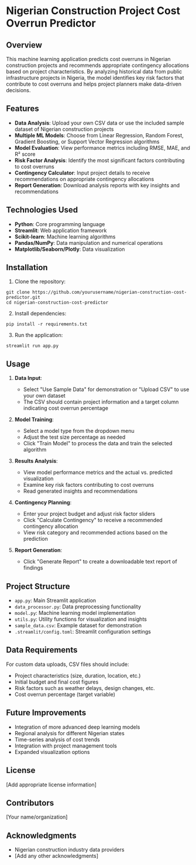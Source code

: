 # Nigerian Construction Project Cost Overrun Predictor

## Overview
This machine learning application predicts cost overruns in Nigerian construction projects and recommends appropriate contingency allocations based on project characteristics. By analyzing historical data from public infrastructure projects in Nigeria, the model identifies key risk factors that contribute to cost overruns and helps project planners make data-driven decisions.

## Features
- **Data Analysis**: Upload your own CSV data or use the included sample dataset of Nigerian construction projects
- **Multiple ML Models**: Choose from Linear Regression, Random Forest, Gradient Boosting, or Support Vector Regression algorithms
- **Model Evaluation**: View performance metrics including RMSE, MAE, and R² score
- **Risk Factor Analysis**: Identify the most significant factors contributing to cost overruns
- **Contingency Calculator**: Input project details to receive recommendations on appropriate contingency allocations
- **Report Generation**: Download analysis reports with key insights and recommendations

## Technologies Used
- **Python**: Core programming language
- **Streamlit**: Web application framework
- **Scikit-learn**: Machine learning algorithms
- **Pandas/NumPy**: Data manipulation and numerical operations
- **Matplotlib/Seaborn/Plotly**: Data visualization

## Installation
1. Clone the repository:
```
git clone https://github.com/yourusername/nigerian-construction-cost-predictor.git
cd nigerian-construction-cost-predictor
```

2. Install dependencies:
```
pip install -r requirements.txt
```

3. Run the application:
```
streamlit run app.py
```

## Usage
1. **Data Input**: 
   - Select "Use Sample Data" for demonstration or "Upload CSV" to use your own dataset
   - The CSV should contain project information and a target column indicating cost overrun percentage

2. **Model Training**:
   - Select a model type from the dropdown menu
   - Adjust the test size percentage as needed
   - Click "Train Model" to process the data and train the selected algorithm

3. **Results Analysis**:
   - View model performance metrics and the actual vs. predicted visualization
   - Examine key risk factors contributing to cost overruns
   - Read generated insights and recommendations

4. **Contingency Planning**:
   - Enter your project budget and adjust risk factor sliders
   - Click "Calculate Contingency" to receive a recommended contingency allocation
   - View risk category and recommended actions based on the prediction

5. **Report Generation**:
   - Click "Generate Report" to create a downloadable text report of findings

## Project Structure
- `app.py`: Main Streamlit application
- `data_processor.py`: Data preprocessing functionality
- `model.py`: Machine learning model implementation
- `utils.py`: Utility functions for visualization and insights
- `sample_data.csv`: Example dataset for demonstration
- `.streamlit/config.toml`: Streamlit configuration settings

## Data Requirements
For custom data uploads, CSV files should include:
- Project characteristics (size, duration, location, etc.)
- Initial budget and final cost figures
- Risk factors such as weather delays, design changes, etc.
- Cost overrun percentage (target variable)

## Future Improvements
- Integration of more advanced deep learning models
- Regional analysis for different Nigerian states
- Time-series analysis of cost trends
- Integration with project management tools
- Expanded visualization options

## License
[Add appropriate license information]

## Contributors
[Your name/organization]

## Acknowledgments
- Nigerian construction industry data providers
- [Add any other acknowledgments]